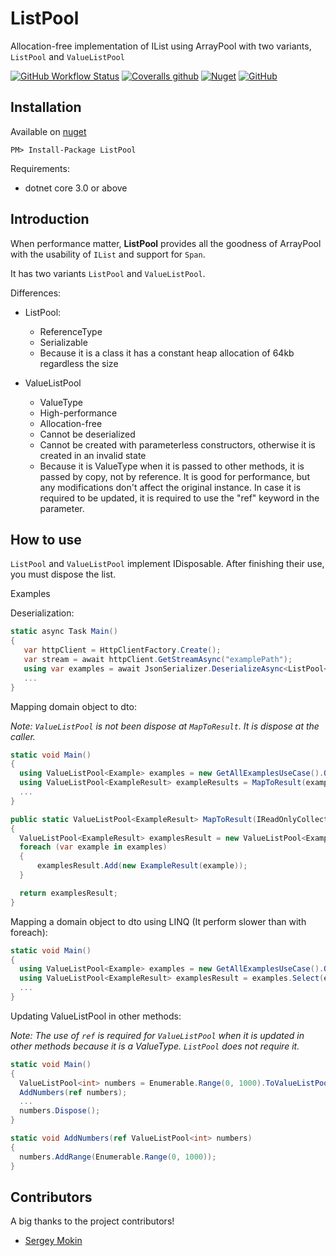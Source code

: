 # ListPool

Allocation-free implementation of IList using ArrayPool with two variants, `ListPool` and `ValueListPool`

[![GitHub Workflow Status](https://img.shields.io/github/workflow/status/faustodavid/ListPool/Build)](https://github.com/faustodavid/ListPool/actions)
[![Coveralls github](https://img.shields.io/coveralls/github/faustodavid/ListPool)](https://coveralls.io/github/faustodavid/ListPool)
[![Nuget](https://img.shields.io/nuget/v/ListPool)](https://www.nuget.org/packages/ListPool/)
[![GitHub](https://img.shields.io/github/license/faustodavid/ListPool)](https://github.com/faustodavid/ListPool/blob/master/LICENSE)


## Installation

Available on [nuget](https://www.nuget.org/packages/ListPool/)

	PM> Install-Package ListPool

Requirements:
* dotnet core 3.0 or above

## Introduction

When performance matter, **ListPool** provides all the goodness of ArrayPool with the usability of `IList` and support for `Span`.

It has two variants `ListPool` and `ValueListPool`.

Differences:

* ListPool:
  * ReferenceType
  * Serializable
  * Because it is a class it has a constant heap allocation of 64kb regardless the size

* ValueListPool
  * ValueType
  * High-performance
  * Allocation-free
  * Cannot be deserialized
  * Cannot be created with parameterless constructors, otherwise it is created in an invalid state
  * Because it is ValueType when it is passed to other methods, it is passed by copy, not by reference. It is good for performance, but any modifications don't affect the original instance. In case it is required to be updated, it is required to use the "ref" keyword in the parameter.

 ## How to use

 `ListPool` and `ValueListPool` implement IDisposable. After finishing their use, you must dispose the list.

 Examples

 Deserialization:

 ```csharp
static async Task Main()
{
    var httpClient = HttpClientFactory.Create();
    var stream = await httpClient.GetStreamAsync("examplePath");
    using var examples = await JsonSerializer.DeserializeAsync<ListPool<string>>(stream); 
    ...
}
 ```

 Mapping domain object to dto:

 *Note: `ValueListPool` is not been dispose at `MapToResult`. It is dispose at the caller.*

  ```csharp
static void Main()
{
    using ValueListPool<Example> examples = new GetAllExamplesUseCase().Query();
    using ValueListPool<ExampleResult> exampleResults = MapToResult(examples); 
    ...
}

public static ValueListPool<ExampleResult> MapToResult(IReadOnlyCollection<Example> examples)
{
    ValueListPool<ExampleResult> examplesResult = new ValueListPool<ExampleResult>(examples.Count);
    foreach (var example in examples)
    {
        examplesResult.Add(new ExampleResult(example));
    }

    return examplesResult;
}
  ```

Mapping a domain object to dto using LINQ (It perform slower than with foreach):

  ```csharp
static void Main()
{
    using ValueListPool<Example> examples = new GetAllExamplesUseCase().Query();
    using ValueListPool<ExampleResult> examplesResult = examples.Select(example => new ExampleResult(example)).ToValueListPool();
    ...
}
  ```

Updating ValueListPool in other methods:

*Note: The use of `ref` is required for `ValueListPool` when it is updated in other methods because it is a ValueType. `ListPool` does not require it.*

  ```csharp
static void Main()
{
    ValueListPool<int> numbers = Enumerable.Range(0, 1000).ToValueListPool();
    AddNumbers(ref numbers);
    ...
    numbers.Dispose();
}

static void AddNumbers(ref ValueListPool<int> numbers)
{
    numbers.AddRange(Enumerable.Range(0, 1000));
}
  ```



## Contributors

A big thanks to the project contributors!

* [Sergey Mokin](https://github.com/SergeyMokin)
